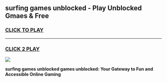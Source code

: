 
## surfing games unblocked - Play Unblocked Gmaes & Free
<h3>
<a href="https://premium.freeplayer.one?title=surfing_games_unblocked&ref=19F">CLICK TO PLAY</a></h3>
<hr>

<h3>
<a href="https://premium.freeplayer.one?title=surfing_games_unblocked&ref=19F">CLICK 2 PLAY</a>
  
</h3>

<a href="https://premium.freeplayer.one?title=surfing_games_unblocked&ref=19F/"><img src="https://clearcache.store/games.png"></a>


**surfing games unblocked games unblocked: Your Gateway to Fun and Accessible Online Gaming**
